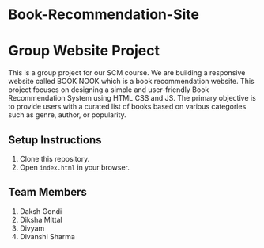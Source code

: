 # Book-Recommendation-Site
# Group Website Project

This is a group project for our SCM course. We are building a responsive website called BOOK NOOK which is a book recommendation website.
This project focuses on designing a simple and user-friendly Book Recommendation System using HTML CSS and JS. The primary objective is to provide users with a curated list of books based on various categories such as genre, author, or popularity. 


## Setup Instructions
1. Clone this repository.
2. Open `index.html` in your browser.

## Team Members
1. Daksh Gondi
2. Diksha Mittal
3. Divyam
4. Divanshi Sharma
